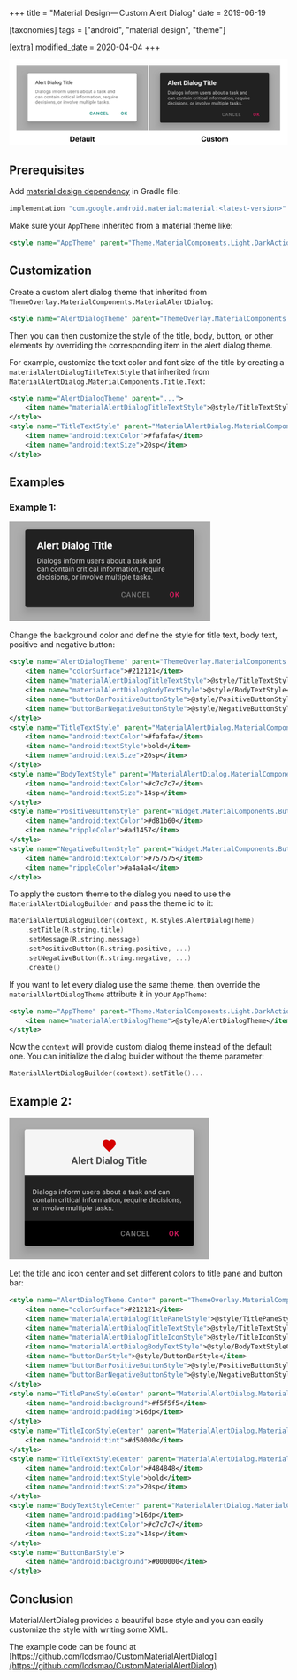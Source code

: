 +++
title = "Material Design — Custom Alert Dialog"
date = 2019-06-19

[taxonomies]
tags = ["android", "material design", "theme"]

[extra]
modified_date = 2020-04-04
+++

![image](1.png)

## Prerequisites

Add [material design dependency](https://mvnrepository.com/artifact/com.google.android.material/material) in Gradle file:

```gradle
implementation "com.google.android.material:material:<latest-version>"
```

Make sure your `AppTheme` inherited from a material theme like:

```xml
<style name="AppTheme" parent="Theme.MaterialComponents.Light.DarkActionBar">
```

## Customization

Create a custom alert dialog theme that inherited from `ThemeOverlay.MaterialComponents.MaterialAlertDialog`:

```xml
<style name="AlertDialogTheme" parent="ThemeOverlay.MaterialComponents.MaterialAlertDialog"></style>
```

Then you can then customize the style of the title, body, button, or other elements by overriding the corresponding item in the alert dialog theme.

For example, customize the text color and font size of the title by creating a `materialAlertDialogTitleTextStyle` that inherited from `MaterialAlertDialog.MaterialComponents.Title.Text`:

```xml
<style name="AlertDialogTheme" parent="...">
    <item name="materialAlertDialogTitleTextStyle">@style/TitleTextStyle</item>
</style>
<style name="TitleTextStyle" parent="MaterialAlertDialog.MaterialComponents.Title.Text">
    <item name="android:textColor">#fafafa</item>
    <item name="android:textSize">20sp</item>
</style>
```

## Examples

### Example 1:

![image](2.png)

Change the background color and define the style for title text, body text, positive and negative button:

```xml
<style name="AlertDialogTheme" parent="ThemeOverlay.MaterialComponents.MaterialAlertDialog">
    <item name="colorSurface">#212121</item>
    <item name="materialAlertDialogTitleTextStyle">@style/TitleTextStyle</item>
    <item name="materialAlertDialogBodyTextStyle">@style/BodyTextStyle</item>
    <item name="buttonBarPositiveButtonStyle">@style/PositiveButtonStyle</item>
    <item name="buttonBarNegativeButtonStyle">@style/NegativeButtonStyle</item>
</style>
<style name="TitleTextStyle" parent="MaterialAlertDialog.MaterialComponents.Title.Text">
    <item name="android:textColor">#fafafa</item>
    <item name="android:textStyle">bold</item>
    <item name="android:textSize">20sp</item>
</style>
<style name="BodyTextStyle" parent="MaterialAlertDialog.MaterialComponents.Body.Text">
    <item name="android:textColor">#c7c7c7</item>
    <item name="android:textSize">14sp</item>
</style>
<style name="PositiveButtonStyle" parent="Widget.MaterialComponents.Button.TextButton.Dialog">
    <item name="android:textColor">#d81b60</item>
    <item name="rippleColor">#ad1457</item>
</style>
<style name="NegativeButtonStyle" parent="Widget.MaterialComponents.Button.TextButton.Dialog">
    <item name="android:textColor">#757575</item>
    <item name="rippleColor">#a4a4a4</item>
</style>
```

To apply the custom theme to the dialog you need to use the `MaterialAlertDialogBuilder` and pass the theme id to it:

```kotlin
MaterialAlertDialogBuilder(context, R.styles.AlertDialogTheme)
    .setTitle(R.string.title)
    .setMessage(R.string.message)
    .setPositiveButton(R.string.positive, ...)
    .setNegativeButton(R.string.negative, ...)
    .create()
```

If you want to let every dialog use the same theme, then override the `materialAlertDialogTheme` attribute it in your `AppTheme`:

```xml
<style name="AppTheme" parent="Theme.MaterialComponents.Light.DarkActionBar">
    <item name="materialAlertDialogTheme">@style/AlertDialogTheme</item>
</style>
```

Now the `context` will provide custom dialog theme instead of the default one.
You can initialize the dialog builder without the theme parameter:

```kotlin
MaterialAlertDialogBuilder(context).setTitle()...
```

## Example 2:

![image](3.png)

Let the title and icon center and set different colors to title pane and button bar:

```xml
<style name="AlertDialogTheme.Center" parent="ThemeOverlay.MaterialComponents.MaterialAlertDialog">
    <item name="colorSurface">#212121</item>
    <item name="materialAlertDialogTitlePanelStyle">@style/TitlePaneStyleCenter</item>
    <item name="materialAlertDialogTitleTextStyle">@style/TitleTextStyleCenter</item>
    <item name="materialAlertDialogTitleIconStyle">@style/TitleIconStyleCenter</item>
    <item name="materialAlertDialogBodyTextStyle">@style/BodyTextStyleCenter</item>
    <item name="buttonBarStyle">@style/ButtonBarStyle</item>
    <item name="buttonBarPositiveButtonStyle">@style/PositiveButtonStyle</item>
    <item name="buttonBarNegativeButtonStyle">@style/NegativeButtonStyle</item>
</style>
<style name="TitlePaneStyleCenter" parent="MaterialAlertDialog.MaterialComponents.Title.Panel.CenterStacked">
    <item name="android:background">#f5f5f5</item>
    <item name="android:padding">16dp</item>
</style>
<style name="TitleIconStyleCenter" parent="MaterialAlertDialog.MaterialComponents.Title.Icon.CenterStacked">
    <item name="android:tint">#d50000</item>
</style>
<style name="TitleTextStyleCenter" parent="MaterialAlertDialog.MaterialComponents.Title.Text.CenterStacked">
    <item name="android:textColor">#484848</item>
    <item name="android:textStyle">bold</item>
    <item name="android:textSize">20sp</item>
</style>
<style name="BodyTextStyleCenter" parent="MaterialAlertDialog.MaterialComponents.Body.Text">
    <item name="android:padding">16dp</item>
    <item name="android:textColor">#c7c7c7</item>
    <item name="android:textSize">14sp</item>
</style>
<style name="ButtonBarStyle">
    <item name="android:background">#000000</item>
</style>
```

## Conclusion

MaterialAlertDialog provides a beautiful base style and you can easily customize the style with writing some XML.

The example code can be found at [https://github.com/lcdsmao/CustomMaterialAlertDialog](https://github.com/lcdsmao/CustomMaterialAlertDialog)
